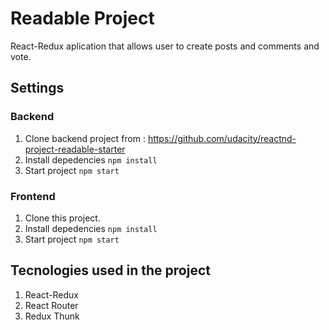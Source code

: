 # Readable Project
React-Redux aplication that allows user to create posts and comments and vote.

## Settings

### Backend
1. Clone backend project from : https://github.com/udacity/reactnd-project-readable-starter
2. Install depedencies `npm install`
3. Start project `npm start`

### Frontend
1. Clone this project.
2. Install depedencies `npm install`
3. Start project `npm start`

## Tecnologies used in the project
1. React-Redux
2. React Router
3. Redux Thunk


